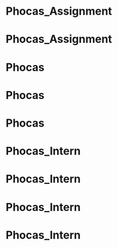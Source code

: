 # Phocas_Assignment
# Phocas_Assignment
# Phocas
# Phocas
# Phocas
# Phocas_Intern
# Phocas_Intern
# Phocas_Intern
# Phocas_Intern
